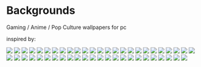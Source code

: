# Backgrounds
Gaming / Anime / Pop Culture wallpapers for pc

inspired by:

![](thumb-1920-356154.jpg)
![](thumb-1920-915514.png)
![](thumb-1920-510201.jpg)
![](af7yxlk9a5c01.png)
![](hunterxhunter.png)
![](DSC100185278.jpg)
![](IGXVYQ.jpg)
![](thumb-1920-726385.jpg)
![](2880x1800_px_deadpool_movies-646255.jpg)
![](1920x1200-backgrounds-attack-on-titan-free-hd.jpg)
![](Portal-funny-backgrounds-HD-wallpaper.jpg)
![](1373153809-metroid-cosmic-duet-by-eddy-shinjuku-d6bwx4a.jpg)
![](725250.jpg)
![](191531904778fhbvamdfmdjb7ryfcughxboqjj60ssij4uef6osq0nd9zgb6787ijqlg0guqznsnfchedvmswkkkls2hyivyoireqcw1daexarg8.jpg)
![](dX1yQK3.jpg)
![](19681.jpg)
![](2OQwVd.png)
![](316370.jpg)
![](58902335_1260142500821642_2411667717737152512_n.jpg)
![](34199.jpg)
![](DSC100324148.png)
![](Piranha-Plant-Glitched-Background-Cover.jpg)
![](Pokemon_Let's_Go_FR_[3840x2160].jpg)
![](Super_Mario_Party_[3840x2160].jpg)
![](be8ea3baa38e586eef71166e580ce6a7.jpg)
![](cschiken.jpg)
![](dragonicavoleur.jpg)
![](galactic-dragon.jpg)
![](mw3.jpg)
![](thumb-1920-287897.jpg)
![](thumb-1920-555055.jpg)
![](thumb-1920-569800.jpg)
![](thumb-1920-670899.jpg)
![](thumb-1920-685528.jpg)
![](thumb-1920-705238.png)
![](thumb-1920-875838.png)
![](thumb-1920-902698.jpg)
![](thumb-1920-903481.jpg)
![](thumb-1920-909641.png)
![](thumb-1920-954399.png)
![](thumb-1920-976878.png)
![](thumb-1920-984559.jpg)
![](thumb-1920-995015.jpg)
![](wDpyPL.jpg)
![](wallpapers-yugioh-4.jpg)
![](warm-bodies-wallpaper-full-hd-254999.jpg)
![](wp1815966.jpg)
![](xxkeyscore-le_programme_espion_de_la_nsa_qui_sait_tout-640x340.jpg.pagespeed.ic.bW0Ba8xeUG.jpg)
![](yXwi6fE.jpg)
